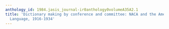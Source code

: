 ```yaml
---
anthology_id: 1984.jasis_journal-ir0anthology0volumeA35A2.1
title: 'Dictionary making by conference and committee: NACA and the American Aeronautical
  Language, 1916-1934'
---
```

